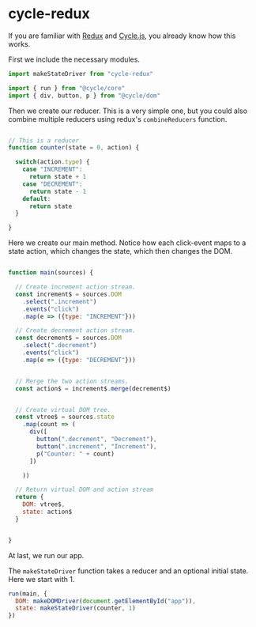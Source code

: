 # cycle-redux


If you are familiar with [Redux](https://github.com/rackt/redux) and [Cycle.js](https://github.com/cyclejs), you already know how this works.


First we include the necessary modules.

```js
import makeStateDriver from "cycle-redux"

import { run } from "@cycle/core"
import { div, button, p } from "@cycle/dom"


```

Then we create our reducer. This is a very simple one, but you could also combine multiple reducers using redux's `combineReducers` function.

```js

// This is a reducer
function counter(state = 0, action) {

  switch(action.type) {
    case "INCREMENT":
      return state + 1
    case "DECREMENT":
      return state - 1
    default:
      return state
  }

}

```

Here we create our main method.
Notice how each click-event maps to a state action, which changes the state, which then changes the DOM.

```js

function main(sources) {

  // Create increment action stream.
  const increment$ = sources.DOM
    .select(".increment")
    .events("click")
    .map(e => ({type: "INCREMENT"}))

  // Create decrement action stream.
  const decrement$ = sources.DOM
    .select(".decrement")
    .events("click")
    .map(e => ({type: "DECREMENT"}))


  // Merge the two action streams.
  const action$ = increment$.merge(decrement$)


  // Create virtual DOM tree.
  const vtree$ = sources.state
    .map(count => (
      div([
        button(".decrement", "Decrement"),
        button(".increment", "Increment"),
        p("Counter: " + count)
      ])

    ))

  // Return virtual DOM and action stream
  return {
    DOM: vtree$,
    state: action$
  }


}

```

At last, we run our app.

The `makeStateDriver` function takes a reducer and an optional initial state. Here we start with 1.

```js
run(main, {
  DOM: makeDOMDriver(document.getElementById("app")),
  state: makeStateDriver(counter, 1)
})

```
